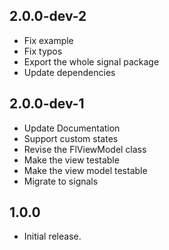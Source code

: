 ## 2.0.0-dev-2

* Fix example
* Fix typos
* Export the whole signal package
* Update dependencies

## 2.0.0-dev-1

* Update Documentation
* Support custom states
* Revise the FlViewModel class
* Make the view testable
* Make the view model testable
* Migrate to signals

## 1.0.0

* Initial release.
